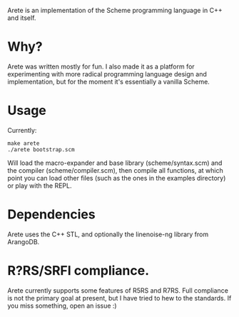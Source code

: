 Arete is an implementation of the Scheme programming language in C++ and itself.

# Why?

Arete was written mostly for fun. I also made it as a platform for experimenting with more radical programming language
design and implementation, but for the moment it's essentially a vanilla Scheme. 

# Usage

Currently:

    make arete
    ./arete bootstrap.scm 

Will load the macro-expander and base library (scheme/syntax.scm) and the compiler (scheme/compiler.scm), then compile
all functions, at which point you can load other files (such as the ones in the examples directory) or play with the
REPL.

# Dependencies

Arete uses the C++ STL, and optionally the linenoise-ng library from ArangoDB.

# R?RS/SRFI compliance.

Arete currently supports some features of R5RS and R7RS. Full compliance is not the primary goal at present, but I have
tried to hew to the standards. If you miss something, open an issue :)

